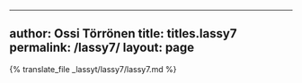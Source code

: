 
---
author: Ossi Törrönen
title: titles.lassy7
permalink: /lassy7/
layout: page
---
{% translate_file _lassyt/lassy7/lassy7.md %}